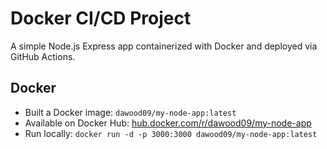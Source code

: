 # Docker CI/CD Project

A simple Node.js Express app containerized with Docker and deployed via GitHub Actions.

## Docker
- Built a Docker image: `dawood09/my-node-app:latest`
- Available on Docker Hub: [hub.docker.com/r/dawood09/my-node-app](https://hub.docker.com/r/dawood09/my-node-app)
- Run locally: `docker run -d -p 3000:3000 dawood09/my-node-app:latest`